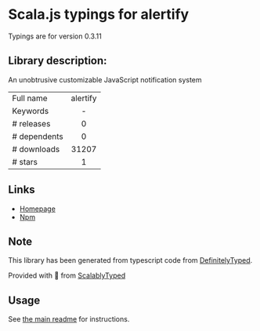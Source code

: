 
# Scala.js typings for alertify

Typings are for version 0.3.11

## Library description:
An unobtrusive customizable JavaScript notification system

|                    |                 |
| ------------------ | :-------------: |
| Full name          | alertify |
| Keywords           | - |
| # releases         | 0 |
| # dependents       | 0 |
| # downloads        | 31207 |
| # stars            | 1 |

## Links
- [Homepage](http://fabien-d.github.com/alertify.js/)
- [Npm](https://www.npmjs.com/package/alertify)
    


## Note
This library has been generated from typescript code from [DefinitelyTyped](https://definitelytyped.org).

Provided with :purple_heart: from [ScalablyTyped](https://github.com/oyvindberg/ScalablyTyped)

## Usage
See [the main readme](../../readme.md) for instructions.


